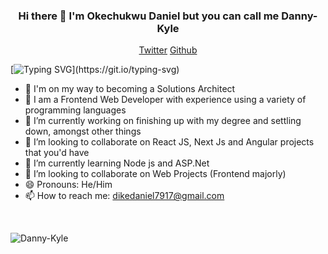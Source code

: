 <h3 align="center"> Hi there 👋 I'm Okechukwu Daniel but you can call me Danny-Kyle </h3>

<p align="center">
  <a href="https://twitter.com/d_kyle616">Twitter</a>
  <a href="https://github.com/Danny-Kyle">Github</a>
</p>

[![Typing SVG](https://readme-typing-svg.herokuapp.com?font=comfortaa&color=016EEA&size=24&width=600&lines=Welcome+to+my+github+!!!;I+am+a+Software+Engineer,;and+Aspiring+Solutions+Architect.;Nice+to+meet+you!...)](https://git.io/typing-svg)

- 🔭 I'm on my way to becoming a Solutions Architect
- 🔭 I am a Frontend Web Developer with experience using a variety of programming languages
- 🔭 I’m currently working on finishing up with my degree and settling down, amongst other things
- 👯 I’m looking to collaborate on React JS, Next Js and Angular projects that you'd have
- 🌱 I’m currently learning Node js and ASP.Net
- 👯 I’m looking to collaborate on Web Projects (Frontend majorly)
- 😄 Pronouns: He/Him
- 📫 How to reach me: dikedaniel7917@gmail.com

<br>
<p><img align="center" src="https://github-readme-streak-stats.herokuapp.com/?user=Danny-Kyle&theme=dark&background=0d1117&date_format=M%20j%5B%2C%20Y%5D" alt="Danny-Kyle" /></p>

<!--
<h3>Statistical Data :-</h3>
<p><img align="center"
    src="https://github-readme-stats.vercel.app/api/top-langs?username=Danny-Kyle&show_icons=true&locale=en&bg_color=0d1117&text_color=ffffff&layout=compact"
    alt="Danny-Kyle" 
    bg_color=#808080/></p>

<br>

<p>[![Danny Kyle's GitHub stats](https://github-readme-stats.vercel.app/api?username=Danny-Kyle&show_icons=true&hide=contribs,prs)](https://github.com/Danny-Kyle/github-readme-stats)</p>

<p>&nbsp;<img align="center" src="https://github-readme-stats.vercel.app/api?username=Danny-Kyle&show_icons=true&locale=en&bg_color=0d1117&text_color=ffffff&repo=convoychat"
    alt="Danny-Kyle" /></p>

<br>

**Danny-Kyle/Danny-Kyle** is a ✨ _special_ ✨ repository because its `README.md` (this file) appears on your GitHub profile.

Here are some ideas to get you started:

<a href="https://sarahdayan.dev/">Website</a> •
  <a href="https://frontstuff.io/">Blog</a> •

- 🔭 I’m currently working on ...
- 🌱 I’m currently learning ...
- 👯 I’m looking to collaborate on ...
- 🤔 I’m looking for help with ...
- 💬 Ask me about ...
- 📫 How to reach me: ...
- 😄 Pronouns: ...
- ⚡ Fun fact: ...
-->
